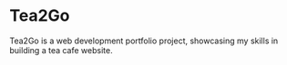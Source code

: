 # Tea2Go
Tea2Go is a web development portfolio project, showcasing my skills in building a tea cafe website. 

